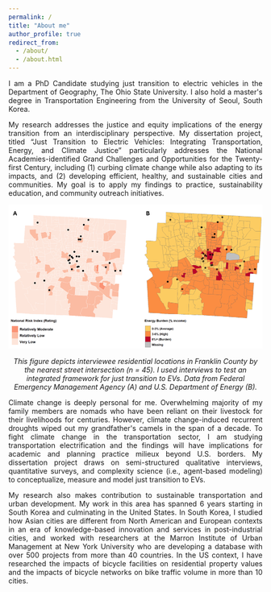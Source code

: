 ```yaml
---
permalink: /
title: "About me"
author_profile: true
redirect_from: 
  - /about/
  - /about.html
---
```


<p align="justify">I am a PhD Candidate studying just transition to electric vehicles in the Department of Geography, The Ohio State University. I also hold a master's degree in Transportation Engineering from the University of Seoul, South Korea.</p>

<p align="justify">My research addresses the justice and equity implications of the energy transition from an interdisciplinary perspective. My dissertation project, titled “Just Transition to Electric Vehicles: Integrating Transportation, Energy, and Climate Justice” particularly addresses the National Academies-identified Grand Challenges and Opportunities for the Twenty-first Century, including (1) curbing climate change while also adapting to its impacts, and (2) developing efficient, healthy, and sustainable cities and communities. My goal is to apply my findings to practice, sustainability education, and community outreach initiatives.</p>

<p align="center"> <img src="/images/dissertation.png" style = "border:0"> </p>
<p font size = "8" align="center"><i> This figure depicts interviewee residential locations in Franklin County by the nearest street intersection (n = 45). I used interviews to test an integrated framework for just transition to EVs. Data from Federal Emergency Management Agency (A) and U.S. Department of Energy (B). </i></p>

<p align="justify">Climate change is deeply personal for me. Overwhelming majority of my family members are nomads who have been reliant on their livestock for their livelihoods for centuries. However, climate change-induced recurrent droughts wiped out my grandfather's camels in the span of a decade. To fight climate change in the transportation sector, I am studying transportation electrification and the findings will have implications for academic and planning practice milieux beyond U.S. borders. My dissertation project draws on semi-structured qualitative interviews, quantitative surveys, and complexity science (i.e., agent-based modeling) to conceptualize, measure and model just transition to EVs. </p>

<p align="justify">My research also makes contribution to sustainable transportation and urban development. My work in this area has spanned 6 years starting in South Korea and culminating in the United States. In South Korea, I studied how Asian cities are different from North American and European contexts in an era of knowledge-based innovation and services in post-industrial cities, and worked with researchers at the Marron Institute of Urban Management at New York University who are developing a database with over 500 projects from more than 40 countries. In the US context, I have researched the impacts of bicycle facilities on residential property values and the impacts of bicycle networks on bike traffic volume in more than 10 cities.  </p>
